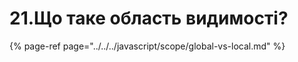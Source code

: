 # 21.Що таке область видимості?

{% page-ref page="../../../javascript/scope/global-vs-local.md" %}



